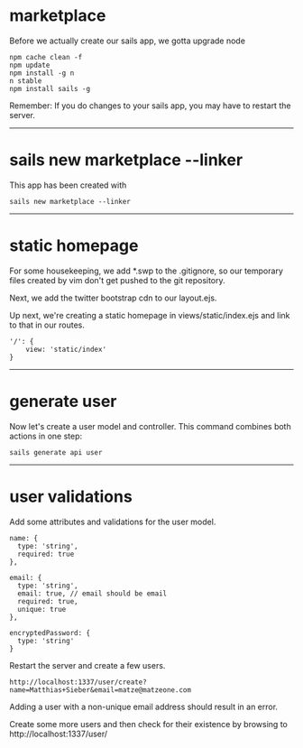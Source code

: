 # marketplace

Before we actually create our sails app, we gotta upgrade node

    npm cache clean -f
    npm update
    npm install -g n
    n stable
    npm install sails -g

Remember: If you do changes to your sails app, you may have to restart the server.

---
# sails new marketplace --linker
This app has been created with

    sails new marketplace --linker
---
# static homepage
For some housekeeping, we add *.swp to the .gitignore, so our temporary files created by vim don't get pushed to the git repository.

Next, we add the twitter bootstrap cdn to our layout.ejs.

Up next, we're creating a static homepage in views/static/index.ejs and link to that in our routes.

    '/': {
        view: 'static/index'
    }
---
# generate user
Now let's create a user model and controller. This command combines both actions in one step:

    sails generate api user
---

# user validations
Add some attributes and validations for the user model.

    name: {
      type: 'string',
      required: true
    },

    email: {
      type: 'string',
      email: true, // email should be email
      required: true,
      unique: true
    },

    encryptedPassword: {
      type: 'string'
    }

Restart the server and create a few users.

    http://localhost:1337/user/create?name=Matthias+Sieber&email=matze@matzeone.com
    
Adding a user with a non-unique email address should result in an error.


Create some more users and then check for their existence by browsing to http://localhost:1337/user/
